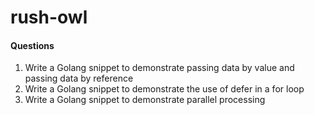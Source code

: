 # rush-owl

#### Questions
1. Write a Golang snippet to demonstrate passing data by value and passing data by reference
2. Write a Golang snippet to demonstrate the use of defer in a for loop
3. Write a Golang snippet to demonstrate parallel processing